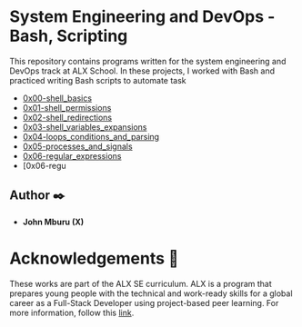 # System Engineering and DevOps - Bash, Scripting

This repository contains programs written for the system engineering and DevOps track at ALX School. In these projects, I worked with Bash and practiced writing Bash scripts to automate task
* [0x00-shell_basics](0x00-shell_basics)
* [0x01-shell_permissions](0x01-shell_permissions)
* [0x02-shell_redirections](0x02-shell_redirections)
* [0x03-shell_variables_expansions](0x03-shell_variables_expansions)
* [0x04-loops_conditions_and_parsing](0x04-loops_conditions_and_parsing)
* [0x05-processes_and_signals](0x05-processes_and_signals)
* [0x06-regular_expressions](0x06-regular_expressions)
* [0x06-regu


## Author :black_nib:
* <b>John Mburu (X)</b>

# Acknowledgements :pray:
These works are part of the ALX SE curriculum. ALX is a program that prepares young people with the technical and work-ready skills for a global career as a Full-Stack Developer using project-based peer learning. For more information, follow this <a href="https://www.alxafrica.com/software-engineering-2022/"> link</a>.
